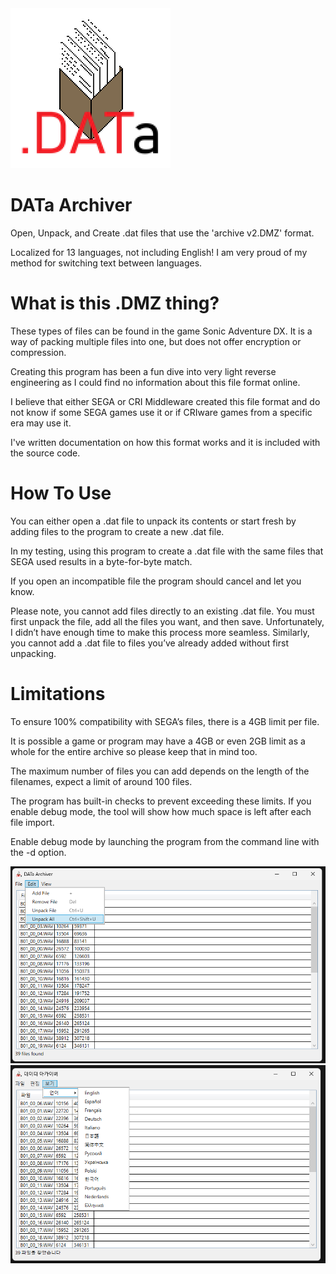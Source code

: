 <img src="DATa Archiver/DATa Archiver256.png" width="256">

# DATa Archiver

Open, Unpack, and Create .dat files that use the 'archive  v2.DMZ' format.

Localized for 13 languages, not including English! I am very proud of my method for switching text between languages.

# What is this .DMZ thing?

These types of files can be found in the game Sonic Adventure DX. It is a way of packing multiple files into one, but does not offer encryption or compression.

Creating this program has been a fun dive into very light reverse engineering as I could find no information about this file format online.

I believe that either SEGA or CRI Middleware created this file format and do not know if some SEGA games use it or if CRIware games from a specific era may use it.

I've written documentation on how this format works and it is included with the source code.

# How To Use

You can either open a .dat file to unpack its contents or start fresh by adding files to the program to create a new .dat file.

In my testing, using this program to create a .dat file with the same files that SEGA used results in a byte-for-byte match.

If you open an incompatible file the program should cancel and let you know.

Please note, you cannot add files directly to an existing .dat file. You must first unpack the file, add all the files you want, and then save. Unfortunately, I didn’t have enough time to make this process more seamless. Similarly, you cannot add a .dat file to files you’ve already added without first unpacking.

# Limitations

To ensure 100% compatibility with SEGA’s files, there is a 4GB limit per file.

It is possible a game or program may have a 4GB or even 2GB limit as a whole for the entire archive so please keep that in mind too.

The maximum number of files you can add depends on the length of the filenames, expect a limit of around 100 files.

The program has built-in checks to prevent exceeding these limits. If you enable debug mode, the tool will show how much space is left after each file import.

Enable debug mode by launching the program from the command line with the -d option.

<img src="DATa Archiver/git_ad01.png" width="798">
<img src="DATa Archiver/git_ad02.png" width="802">

